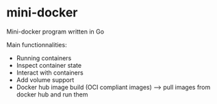 # mini-docker
Mini-docker program written in Go 

Main functionnalities:
- Running containers
- Inspect container state
- Interact with containers
- Add volume support
- Docker hub image build (OCI compliant images) --> pull images from docker hub and run them
